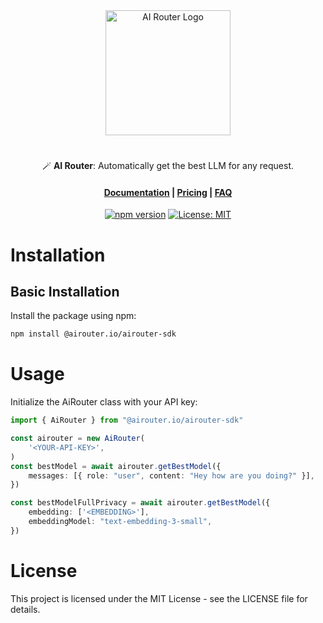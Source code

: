 <div align="center">

<a href="https://airouter.io" target="_blank">
    <picture>
        <source media="(prefers-color-scheme: dark)" srcset="https://airouter.io/assets/images/logo-w.png" style="max-width: 100%; width: 200px; margin-bottom: 20px">
        <img alt="AI Router Logo" src="https://airouter.io/assets/images/logo.png" width="200px">
    </picture>
</a>

#

🪄 **AI Router**: Automatically get the best LLM for any request.

<h4>

[Documentation](https://airouter.io/docs) | [Pricing](https://airouter.io/pricing) | [FAQ](https://airouter.io/faq)

</h4>

[![npm version](https://badge.fury.io/js/@airouter.io%2Fairouter-sdk.svg)](https://www.npmjs.com/package/@airouter.io/airouter-sdk)
[![License: MIT](https://img.shields.io/badge/License-MIT-yellow.svg)](https://opensource.org/licenses/MIT)

</div>

# Installation

## Basic Installation

Install the package using npm:

```sh
npm install @airouter.io/airouter-sdk
```

# Usage

Initialize the AiRouter class with your API key:

```ts
import { AiRouter } from "@airouter.io/airouter-sdk"

const airouter = new AiRouter(
    '<YOUR-API-KEY>',
)
const bestModel = await airouter.getBestModel({
    messages: [{ role: "user", content: "Hey how are you doing?" }],
})

const bestModelFullPrivacy = await airouter.getBestModel({
    embedding: ['<EMBEDDING>'],
    embeddingModel: "text-embedding-3-small",
})
```

# License
This project is licensed under the MIT License - see the LICENSE file for details.
